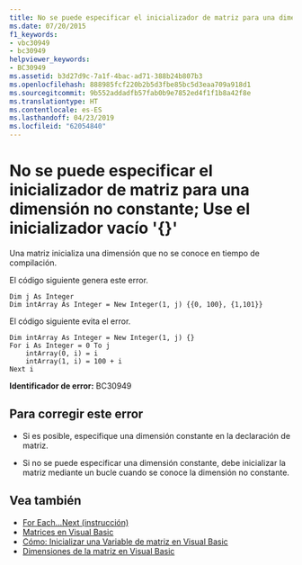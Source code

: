 ```yaml
---
title: No se puede especificar el inicializador de matriz para una dimensión no constante; Use el inicializador vacío '{}'
ms.date: 07/20/2015
f1_keywords:
- vbc30949
- bc30949
helpviewer_keywords:
- BC30949
ms.assetid: b3d27d9c-7a1f-4bac-ad71-388b24b807b3
ms.openlocfilehash: 888985fcf220b2b5d3fbe85bc5d3eaa709a918d1
ms.sourcegitcommit: 9b552addadfb57fab0b9e7852ed4f1f1b8a42f8e
ms.translationtype: HT
ms.contentlocale: es-ES
ms.lasthandoff: 04/23/2019
ms.locfileid: "62054840"
---
```

# <a name="array-initializer-cannot-be-specified-for-a-non-constant-dimension-use-the-empty-initializer-"></a>No se puede especificar el inicializador de matriz para una dimensión no constante; Use el inicializador vacío '{}'
Una matriz inicializa una dimensión que no se conoce en tiempo de compilación.  
  
 El código siguiente genera este error.  
  
```  
Dim j As Integer  
Dim intArray As Integer = New Integer(1, j) {{0, 100}, {1,101}}  
```  
  
 El código siguiente evita el error.  
  
```  
Dim intArray As Integer = New Integer(1, j) {}  
For i As Integer = 0 To j  
    intArray(0, i) = i  
    intArray(1, i) = 100 + i  
Next i  
```  
  
 **Identificador de error:** BC30949  
  
## <a name="to-correct-this-error"></a>Para corregir este error  
  
- Si es posible, especifique una dimensión constante en la declaración de matriz.  
  
- Si no se puede especificar una dimensión constante, debe inicializar la matriz mediante un bucle cuando se conoce la dimensión no constante.  
  
## <a name="see-also"></a>Vea también

- [For Each...Next (instrucción)](../../visual-basic/language-reference/statements/for-each-next-statement.md)
- [Matrices en Visual Basic](~/docs/visual-basic/programming-guide/language-features/arrays/index.md)
- [Cómo: Inicializar una Variable de matriz en Visual Basic](../../visual-basic/programming-guide/language-features/arrays/how-to-initialize-an-array-variable.md)
- [Dimensiones de la matriz en Visual Basic](~/docs/visual-basic/programming-guide/language-features/arrays/array-dimensions.md)
